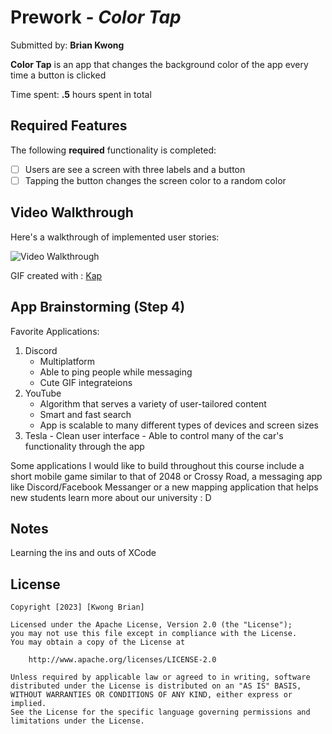 # Prework - *Color Tap*

Submitted by: **Brian Kwong**

**Color Tap** is an app that changes the background color of the app every time a button is clicked 

Time spent: **.5** hours spent in total

## Required Features

The following **required** functionality is completed:

- [ ] Users are see a screen with three labels and a button
- [ ] Tapping the button changes the screen color to a random color
 
## Video Walkthrough

Here's a walkthrough of implemented user stories:

<img src='https://media4.giphy.com/media/v1.Y2lkPTc5MGI3NjExejhpcWx3b2lldGYyZXB2c2NoZHU1ZnBkaDJ1ajhidGc1dDV6NGhyYiZlcD12MV9pbnRlcm5hbF9naWZfYnlfaWQmY3Q9Zw/NSS2im8Dl405DCjsh7/giphy.gif' title='Video Walkthrough' width='' alt='Video Walkthrough' />

<!-- Replace this with whatever GIF tool you used! -->
GIF created with  :
[Kap](https://getkap.co/)

## App Brainstorming (Step 4)

Favorite Applications:
  1. Discord
     - Multiplatform
     - Able to ping people while messaging
     - Cute GIF integrateions
  2. YouTube
     - Algorithm that serves a variety of user-tailored content
     - Smart and fast search
     - App is scalable to many different types of devices and screen sizes 
  4. Tesla
    - Clean user interface
    - Able to control many of the car's functionality through the app 


Some applications I would like to build throughout this course include a short mobile game 
similar to that of 2048 or Crossy Road, a messaging app like Discord/Facebook Messanger or 
a new mapping application that helps new students learn more about our university : D

## Notes

Learning the ins and outs of XCode

## License

    Copyright [2023] [Kwong Brian]

    Licensed under the Apache License, Version 2.0 (the "License");
    you may not use this file except in compliance with the License.
    You may obtain a copy of the License at

        http://www.apache.org/licenses/LICENSE-2.0

    Unless required by applicable law or agreed to in writing, software
    distributed under the License is distributed on an "AS IS" BASIS,
    WITHOUT WARRANTIES OR CONDITIONS OF ANY KIND, either express or implied.
    See the License for the specific language governing permissions and
    limitations under the License.
